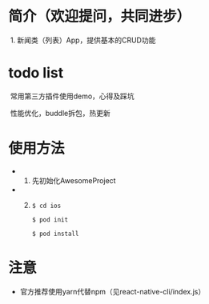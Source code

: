 # 简介（欢迎提问，共同进步）
  1. 新闻类（列表）App，提供基本的CRUD功能

# todo list
  常用第三方插件使用demo，心得及踩坑
  
  性能优化，buddle拆包，热更新

# 使用方法
  * 1. 先初始化AwesomeProject
  * 2. `$ cd ios`
  
       `$ pod init`
       
       `$ pod install`
       
# 注意
* 官方推荐使用yarn代替npm（见react-native-cli/index.js）
